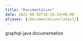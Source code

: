 ```yaml
---
title: "Documentation"
date: 2021-08-02T18:19:33+06:00
aliases: [/documentation/latest/]
---
```

graphql-java documentation 